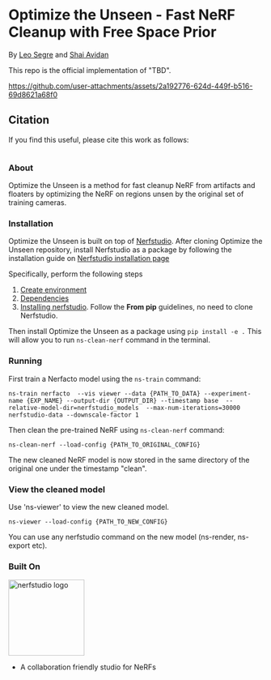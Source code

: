 # Optimize the Unseen - Fast NeRF Cleanup with Free Space Prior

By [Leo Segre](https://scholar.google.co.il/citations?hl=iw&user=A7FWhoIAAAAJ) and [Shai Avidan](https://scholar.google.co.il/citations?hl=iw&user=hpItE1QAAAAJ)

This repo is the official implementation of "TBD".

https://github.com/user-attachments/assets/2a192776-624d-449f-b516-69d8621a68f0

## Citation
If you find this useful, please cite this work as follows:
```bibtex

```

### About
Optimize the Unseen is a method for fast cleanup NeRF from artifacts and floaters by optimizing the NeRF on regions unsen by the original set of training cameras.

### Installation
Optimize the Unseen is built on top of [Nerfstudio](https://docs.nerf.studio/).
After cloning Optimize the Unseen repository, install Nerfstudio as a package by following the installation guide on [Nerfstudio installation page](https://docs.nerf.studio/quickstart/installation.html)

Specifically, perform the following steps
1. [Create environment](https://docs.nerf.studio/quickstart/installation.html#create-environment)
2. [Dependencies](https://docs.nerf.studio/quickstart/installation.html#dependencies)
3. [Installing nerfstudio](https://docs.nerf.studio/quickstart/installation.html#installing-nerfstudio). Follow the **From pip** guidelines, no need to clone Nerfstudio.


Then install Optimize the Unseen as a package using `pip install -e .`
This will allow you to run `ns-clean-nerf` command in the terminal.

### Running
First train a Nerfacto model using the `ns-train` command:
```
ns-train nerfacto  --vis viewer --data {PATH_TO_DATA} --experiment-name {EXP_NAME} --output-dir {OUTPUT_DIR} --timestamp base  --relative-model-dir=nerfstudio_models  --max-num-iterations=30000  nerfstudio-data --downscale-factor 1
```

Then clean the pre-trained NeRF using `ns-clean-nerf` command:
```
ns-clean-nerf --load-config {PATH_TO_ORIGINAL_CONFIG}
```

The new cleaned NeRF model is now stored in the same directory of the original one under the timestamp "clean".

### View the cleaned model
Use 'ns-viewer' to view the new cleaned model.
```
ns-viewer --load-config {PATH_TO_NEW_CONFIG}
```

You can use any nerfstudio command on the new model (ns-render, ns-export etc).


### Built On
<a href="https://github.com/nerfstudio-project/nerfstudio">
<!-- pypi-strip -->
<picture>
    <source media="(prefers-color-scheme: dark)" srcset="https://docs.nerf.studio/_images/logo.png" />
<!-- /pypi-strip -->
    <img alt="nerfstudio logo" src="https://docs.nerf.studio/_images/logo.png" width="150px" />
<!-- pypi-strip -->
</picture>
<!-- /pypi-strip -->
</a>

- A collaboration friendly studio for NeRFs

